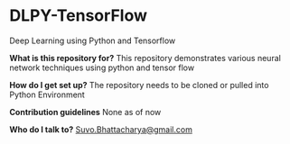 # DLPY-TensorFlow
Deep Learning using Python and Tensorflow

<b>What is this repository for?</b>
This repository demonstrates various neural network techniques using python and tensor flow

<b>How do I get set up?</b>
The repository needs to be cloned or pulled into Python Environment

<b>Contribution guidelines</b>
None as of now

<b>Who do I talk to?</b>
Suvo.Bhattacharya@gmail.com
